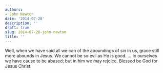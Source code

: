 ```yaml
---
authors:
- John Newton
date: '2014-07-28'
description: ''
draft: true
slug: 2014-07-28-john-newton
title: ''
---
```

Well, when we have said all we can of the aboundings of sin in us, grace still more abounds in Jesus. We cannot be so evil as He is good. ... In ourselves we have cause to be abased; but in him we may rejoice. Blessed be God for Jesus Christ.



